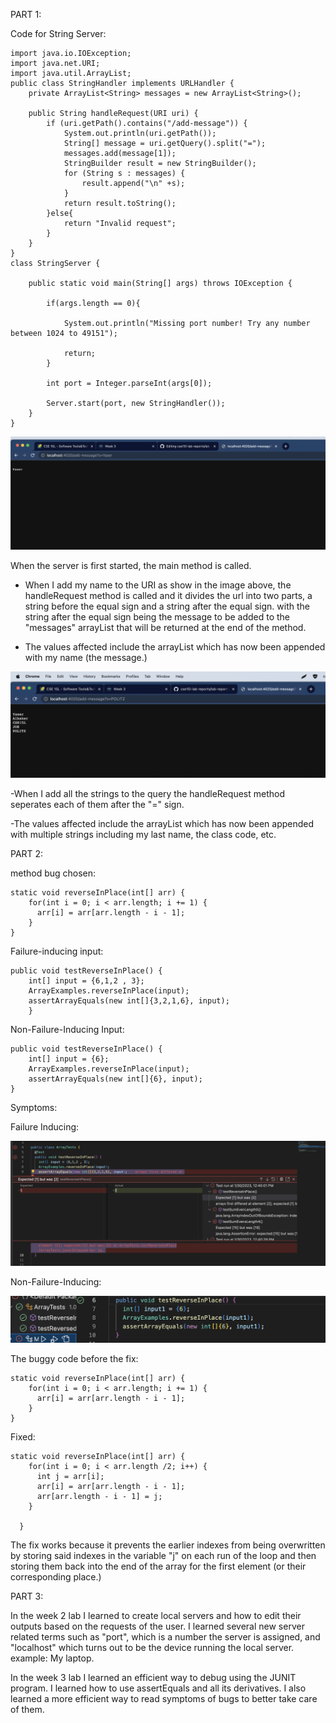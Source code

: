 PART 1:


Code for String Server:


```
import java.io.IOException;
import java.net.URI;
import java.util.ArrayList;
public class StringHandler implements URLHandler {
    private ArrayList<String> messages = new ArrayList<String>();
    
    public String handleRequest(URI uri) {
        if (uri.getPath().contains("/add-message")) {
            System.out.println(uri.getPath());
            String[] message = uri.getQuery().split("=");
            messages.add(message[1]);
            StringBuilder result = new StringBuilder();
            for (String s : messages) {
                result.append("\n" +s);
            }
            return result.toString();
        }else{
            return "Invalid request";
        }
    }
}
class StringServer {

    public static void main(String[] args) throws IOException {
    
        if(args.length == 0){
	
            System.out.println("Missing port number! Try any number between 1024 to 49151");
	    
            return;
        }

        int port = Integer.parseInt(args[0]);

        Server.start(port, new StringHandler());
    }
}
```


![SCREENSHOT](./screenshot1.png)




When the server is first started, the main method is called.

- When I add my name to the URI as show in the image above, the handleRequest method is called and it divides the url into two parts, a string before the equal sign and a string after the equal sign. with the string after the equal sign being the message to be added to the "messages" arrayList that will be returned at the end of the method.

- The values affected include the arrayList which has now been appended with my name (the message.)



![SCREENSHOT](./screenshot2.png)




-When I add all the strings to the query the handleRequest method seperates each of them after the "=" sign.

-The values affected include the arrayList which has now been appended with multiple strings including my last name, the class code, etc.





PART 2:


method bug chosen: 

```
static void reverseInPlace(int[] arr) {
    for(int i = 0; i < arr.length; i += 1) {
      arr[i] = arr[arr.length - i - 1];
    }
}
```



Failure-inducing input:


```
public void testReverseInPlace() {
    int[] input = {6,1,2 , 3};
    ArrayExamples.reverseInPlace(input);
    assertArrayEquals(new int[]{3,2,1,6}, input);
	}
```


Non-Failure-Inducing Input:


```
public void testReverseInPlace() {
    int[] input = {6};
    ArrayExamples.reverseInPlace(input);
    assertArrayEquals(new int[]{6}, input);
}
```


Symptoms:



Failure Inducing:






![SCREENSHOT](./screenshot3.png)






Non-Failure-Inducing:






![SCREENSHOT](./screenshot4.png)





The buggy code before the fix:



```
static void reverseInPlace(int[] arr) {
    for(int i = 0; i < arr.length; i += 1) {
      arr[i] = arr[arr.length - i - 1];
    }
}
```



Fixed:



```
static void reverseInPlace(int[] arr) {
    for(int i = 0; i < arr.length /2; i++) {
      int j = arr[i];
      arr[i] = arr[arr.length - i - 1];
      arr[arr.length - i - 1] = j;
    }
    
  }
```



The fix works because it prevents the earlier indexes from being overwritten by storing said indexes in the variable "j"  on each run of the loop and then storing them back into the end of the array for the first element (or their corresponding place.)



PART 3:



In the week 2 lab I learned to create local servers and how to edit their outputs based on the requests of the user. I learned several new server related terms such as "port", which is a number the server is assigned, and "localhost" which turns out to be the device running the local server. example: My laptop.



In the week 3 lab I learned an efficient way to debug using the JUNIT program. I learned how to use assertEquals and all its derivatives. I also learned a more efficient way to read symptoms of bugs to better take care of them.







